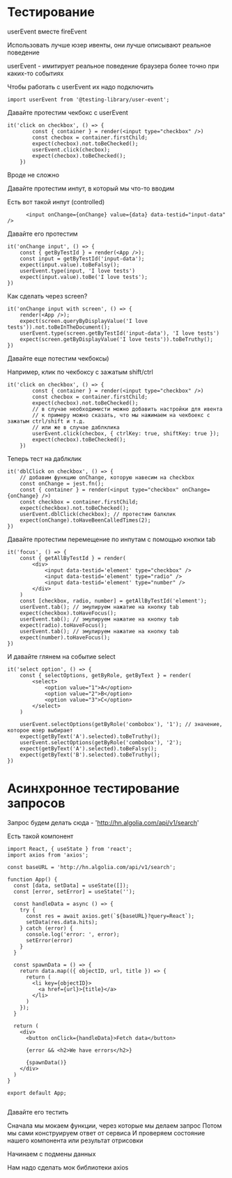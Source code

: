 # Тестирование 

userEvent вместе fireEvent

Использовать лучше юзер ивенты, они лучше описывают реальное поведение

userEvent - имитирует реальное поведение браузера более точно при каких-то событиях

Чтобы работать с userEvent их надо подключить

```
import userEvent from '@testing-library/user-event'; 

```

Давайте протестим чекбокс с userEvent

```
it('click on checkbox', () => {
        const { container } = render(<input type="checkbox" />)
        const checbox = container.firstChild;
        expect(checbox).not.toBeChecked();
        userEvent.click(checbox);
        expect(checbox).toBeChecked();
    })

```

Вроде не сложно

Давайте протестим инпут, в который мы что-то вводим

Есть вот такой инпут (controlled)

```
      <input onChange={onChange} value={data} data-testid="input-data" />
```

Давайте его протестим

```
it('onChange input', () => {
    const { getByTestId } = render(<App />);
    const input = getByTestId('input-data');
    expect(input.value).toBeFalsy();
    userEvent.type(input, 'I love tests')
    expect(input.value).toBe('I love tests');
})

```

Как сделать через screen?

```
it('onChange input with screen', () => {
    render(<App />);
    expect(screen.queryByDisplayValue('I love tests')).not.toBeInTheDocument();
    userEvent.type(screen.getByTestId('input-data'), 'I love tests')
    expect(screen.getByDisplayValue('I love tests')).toBeTruthy();
})

```

Давайте еще потестим чекбоксы)

Например, клик по чекбоксу с зажатым shift/ctrl

```
it('click on checkbox', () => {
        const { container } = render(<input type="checkbox" />)
        const checbox = container.firstChild;
        expect(checbox).not.toBeChecked();
        // в случае необходимисти можно добавить настройки для ивента
        // к примеру можно сказать, что мы нажимаем на чекбоекс с зажатым ctrl/shift и т.д.
        // или же в случае даблклика
        userEvent.click(checbox, { ctrlKey: true, shiftKey: true });
        expect(checbox).toBeChecked();
    })

```

Теперь тест на даблклик

```
it('dblClick on checkbox', () => {
    // добавим функцию onChange, которую навесим на checkbox
    const onChange = jest.fn();
    const { container } = render(<input type="checkbox" onChange={onChange} />)
    const checkbox = container.firstChild;
    expect(checkbox).not.toBeChecked();
    userEvent.dblClick(checkbox); // протестим балклик
    expect(onChange).toHaveBeenCalledTimes(2);
})

```

Давайте протестим перемещение по инпутам с помощью кнопки tab

```
it('focus', () => {
    const { getAllByTestId } = render(
        <div>
            <input data-testid='element' type="checkbox" />
            <input data-testid='element' type="radio" />
            <input data-testid='element' type="number" />
        </div>
    )
    const [checkbox, radio, number] = getAllByTestId('element');
    userEvent.tab(); // эмулируем нажатие на кнопку tab
    expect(checkbox).toHaveFocus();
    userEvent.tab(); // эмулируем нажатие на кнопку tab
    expect(radio).toHaveFocus();
    userEvent.tab(); // эмулируем нажатие на кнопку tab
    expect(number).toHaveFocus();
})

```

И давайте глянем на событие select

```
it('select option', () => {
    const { selectOptions, getByRole, getByText } = render(
        <select>
            <option value="1">A</option>
            <option value="2">B</option>
            <option value="3">C</option>
        </select>
    )

    userEvent.selectOptions(getByRole('combobox'), '1'); // значение, которое юзер выбирает
    expect(getByText('A').selected).toBeTruthy();
    userEvent.selectOptions(getByRole('combobox'), '2');
    expect(getByText('A').selected).toBeFalsy();
    expect(getByText('B').selected).toBeTruthy();
})

```

# Асинхронное тестирование запросов

Запрос будем делать сюда - 'http://hn.algolia.com/api/v1/search'

Есть такой компонент

```
import React, { useState } from 'react';
import axios from 'axios';

const baseURL = 'http://hn.algolia.com/api/v1/search';

function App() {
  const [data, setData] = useState([]);
  const [error, setError] = useState('');

  const handleData = async () => {
    try {
      const res = await axios.get(`${baseURL}?query=React`);
      setData(res.data.hits);
    } catch (error) {
      console.log('error: ', error);
      setError(error)
    }
  }

  const spawnData = () => {
    return data.map(({ objectID, url, title }) => {
      return (
        <li key={objectID}>
          <a href={url}>{title}</a>
        </li>
      )
    });
  }

  return (
    <div>
      <button onClick={handleData}>Fetch data</button>

      {error && <h2>We have errors</h2>}

      {spawnData()}
    </div>
  )
}

export default App;


```

Давайте его тестить

Сначала мы мокаем функции, через которые мы делаем запрос
Потом мы сами конструируем ответ от сервиса
И проверяем состояние нашего компонента или результат отрисовки

Начинаем с подмены данных

Нам надо сделать мок библиотеки axios
